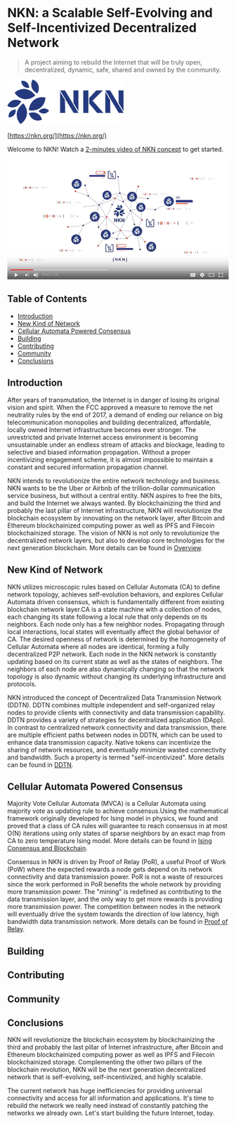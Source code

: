 # NKN: a Scalable Self-Evolving and Self-Incentivized Decentralized Network

> A project aiming to rebuild the Internet that will be truly open,
  decentralized, dynamic, safe, shared and owned by the community.

[![nkn.org](img/nkn_logo.png)](https://nkn.org/)

[https://nkn.org/](https://nkn.org/)

Welcome to NKN! Watch a [2-minutes video of NKN
concept](https://youtu.be/cT29i3-ImQk) to get started.

[![NKN Introduction](img/nkn_intro_video.png)](https://youtu.be/cT29i3-ImQk)

## Table of Contents

- [Introduction](#introduction)
- [New Kind of Network](#new-kind-of-network)
- [Cellular Automata Powered Consensus](#cellular-automata-consensus)
- [Building](#building)
- [Contributing](#contributing)
- [Community](#community)
- [Conclusions](#conclusions)

## Introduction

After years of transmutation, the Internet is in danger of losing its
original vision and spirit.  When the FCC approved a measure to remove the
 net neutrality rules by the end of 2017, a demand of ending our reliance on 
big telecommunication monopolies and building
decentralized, affordable, locally owned Internet infrastructure becomes ever 
stronger. The unrestricted and private Internet access environment is becoming 
unsustainable under an endless stream of attacks and blockage, leading to 
selective and biased information propagation. Without a proper incentivizing 
engagement scheme, it is almost impossible to maintain a constant and secured
 information propagation channel.

NKN intends to revolutionize the entire network technology and business. NKN
 wants  to be the Uber or Airbnb of the trillion-dollar communication service
business, but without a central entity. NKN aspires to free the bits, and build
the Internet we always wanted. By blockchainizing the third and probably the
last pillar of Internet infrastructure,  NKN will revolutionize the blockchain
ecosystem by innovating on the network layer, after Bitcoin and Ethereum 
blockchainized computing power as well as IPFS and Filecoin blockchainized
storage. The vision of NKN is not only to revolutionize the decentralized
network layers, but also to develop core technologies for the next generation
blockchain. More details can be found in [Overview](doc/tech_design_doc/overview.md).

## New Kind of Network

NKN utilizes microscopic rules based on Cellular Automata (CA) to define
network topology, achieves self-evolution behaviors, and explores
Cellular Automata driven consensus, which is fundamentally different
from existing blockchain network layer.CA is a state machine with a collection 
of nodes, each changing its state following a local rule that only depends on its
neighbors. Each node only has a few neighbor nodes. Propagating through local
interactions, local states will eventually affect the global behavior of CA. 
The desired openness of network is determined by the homogeneity of Cellular 
Automata where all nodes are identical, forming a fully decentralized P2P
network. Each node in the NKN network is constantly updating based on its
current state as well as the states of neighbors. The neighbors of each node are
also dynamically changing so that the network topology is also dynamic without
changing its underlying infrastructure and protocols.

NKN introduced the concept of Decentralized Data Transmission Network
(DDTN). DDTN combines multiple independent and self-organized relay
nodes to provide clients with connectivity and data transmission capability.
DDTN provides a variety of strategies for decentralized application (DApp).
In contrast to centralized network connectivity and data transmission, there are 
multiple efficient paths between nodes in DDTN, which can be used to enhance 
data transmission capacity. Native tokens can incentivize the sharing of network 
resources, and eventually minimize wasted connectivity and bandwidth. Such 
a property is termed "self-incentivized". More details can be found
in [DDTN](doc/tech_design_doc/distributed_data_transmission_network.md).

## Cellular Automata Powered Consensus

Majority Vote Cellular Automata (MVCA) is a Cellular Automata using
majority vote as updating rule to achieve consensus.Using the mathematical
 framework originally developed for Ising model in physics, we found and 
 proved that a class of CA rules will guarantee to reach consensus in at most
O(N) iterations using only states of sparse neighbors by an exact map from 
CA to zero temperature Ising model. More details can be found in
[Ising Consensus and Blockchain](doc/tech_design_doc/consensus_and_blockchain.md).

Consensus in NKN is driven by Proof of Relay (PoR), a useful Proof of
Work (PoW) where the expected rewards a node gets depend on its
network connectivity and data transmission power. PoR is not a 
waste of resources since the work performed in PoR benefits the whole network
 by providing more transmission power. The "mining" is redefined as contributing
 to the data transmission layer, and the only way to get more rewards is providing 
 more transmission power. The competition between nodes in the network will eventually
drive the system towards the direction of low latency, high bandwidth data transmission network.
More details can be found in [Proof of Relay](doc/tech_design_doc/proof_of_relay.md).


 
## Building

 
## Contributing

 
## Community


## Conclusions

NKN will revolutionize the blockchain ecosystem by blockchainizing
the third and probably the last pillar of Internet infrastructure, after Bitcoin
and Ethereum blockchainized computing power as well as IPFS and
Filecoin blockchainized storage. Complementing the other two pillars
of the blockchain revolution, NKN will be the next generation decentralized
network that is self-evolving, self-incentivized, and highly scalable.

The current network has huge inefficiencies for providing universal
connectivity and access for all information and applications. It's time to
rebuild the network we really need instead of constantly patching the networks
we already own. Let's start building the future Internet, today.